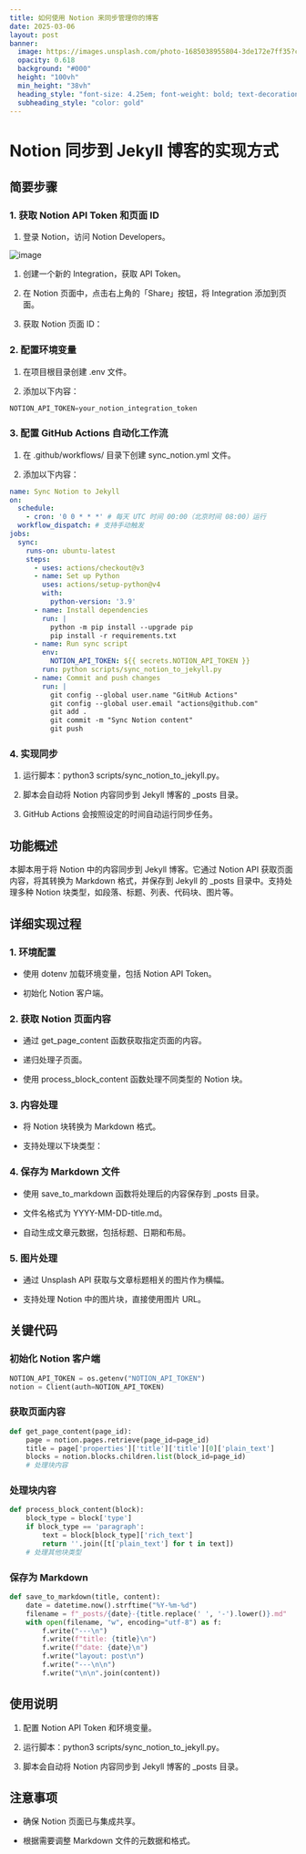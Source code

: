 ```yaml
---
title: 如何使用 Notion 来同步管理你的博客
date: 2025-03-06
layout: post
banner:
  image: https://images.unsplash.com/photo-1685038955804-3de172e7ff35?crop=entropy&cs=tinysrgb&fit=max&fm=jpg&ixid=M3w2OTIwMzJ8MHwxfHJhbmRvbXx8fHx8fHx8fDE3NDEyNTY1MDR8&ixlib=rb-4.0.3&q=80&w=1080
  opacity: 0.618
  background: "#000"
  height: "100vh"
  min_height: "38vh"
  heading_style: "font-size: 4.25em; font-weight: bold; text-decoration: underline"
  subheading_style: "color: gold"
---
```


# Notion 同步到 Jekyll 博客的实现方式

## 简要步骤

### 1. 获取 Notion API Token 和页面 ID

1. 登录 Notion，访问 Notion Developers。

![image](https://prod-files-secure.s3.us-west-2.amazonaws.com/a7a0cc5a-89b9-4cda-8686-1fba0ca52f40/d19c1afe-dea5-4312-9333-786b0ba83054/image.png?X-Amz-Algorithm=AWS4-HMAC-SHA256&X-Amz-Content-Sha256=UNSIGNED-PAYLOAD&X-Amz-Credential=ASIAZI2LB4662IKICTWL%2F20250306%2Fus-west-2%2Fs3%2Faws4_request&X-Amz-Date=20250306T102144Z&X-Amz-Expires=3600&X-Amz-Security-Token=IQoJb3JpZ2luX2VjEOL%2F%2F%2F%2F%2F%2F%2F%2F%2F%2FwEaCXVzLXdlc3QtMiJIMEYCIQDUwi5WdcfVve53cPFBjQHy6CwR6skye99380tsLpHdxQIhAL9VLFQxk0MFwLt16N%2FVdigXjHgyxl%2FjmBPSUwpWfgZfKv8DCCoQABoMNjM3NDIzMTgzODA1Igx8emrMnn0P4CO1H34q3APiyF7NMUAZeJTkzyTkvx5X0mY3KggJmR7NONyrshvk2IiH0UySQSCREv%2BdxG8jV1IyenlfNNpXPCg%2B8nJaZ%2F%2F0s1XoTTHcP8aCAObKjYWThm%2BIjoJZPq5SFAvgLwHPF2ZxurpW8OX21GFMBvX%2BqCt8fUZjWhd0bKipW8VAj4ibX7WquHMzy4TeoYmGBHwFeDwzkXk6WNLndyQrN6TtZp%2BbdG8zrT8OqLfCo8F35krvIgNLBZAu%2Fnhz1trlNwFISPKX9ew6bsAesYo8aUtMby%2F3qzSyLouiF%2FMvL01dwGYyRZhSf7%2FiwTiV60aKsLe6%2ByVnFMBDinTa6ZrzF41QwfmwA1C8nfhHJrgZs9xfJbwzAsuFKIQvnHDeg%2FQ69EiSk6%2FiLCRAc5VDGpv23BFNS2pQoRiiwa%2FaPL5ZzDNVHSNXfMFMAhTvMx62ytMxpfHB33BjlLEmo8NuOZFsJp7w0fuWz8AQbukLWfQaKVXfTNQVdpxxvl1ne4EwD6N7BeLdFYs3LVKIYdTWznCFZt7V52a16Ro5YMv0B%2BOPXEaV825D8l5J5vnIpD8avWf21URCDGogPYO5Lfl%2FCciBqaqMHclifDPYcUXxl6yTrKNKFKp6lQ6cnKYkan0dklub2DCA1KW%2BBjqkAVCdjWc7OwfT9C5dd%2B7UMCqnEFyNurytgHx88sHZgYV08Wc0BSQ8J2zwSoypoyMTKMKZqzVcYIlbNkvnd7Ak6MTz5cuS8B55JvUZlfFZhiPefUYF6jGv6CMiyRwcGimbPFE6bahZ7Hv%2Fii1PX64qtkTF0VbCvheEEIYWavX50CtC5s5tvTrHh9kye1X7iwNvK4ndVzuhaOJI3hUUo7jSvpy1keyM&X-Amz-Signature=165be90c8e9cebdecd428fb9d7a5eac22bc61562686549d0150ac0bf5d0e38d6&X-Amz-SignedHeaders=host&x-id=GetObject)

1. 创建一个新的 Integration，获取 API Token。

1. 在 Notion 页面中，点击右上角的「Share」按钮，将 Integration 添加到页面。

1. 获取 Notion 页面 ID：


### 2. 配置环境变量

1. 在项目根目录创建 .env 文件。

1. 添加以下内容：

```javascript
NOTION_API_TOKEN=your_notion_integration_token
```

### 3. 配置 GitHub Actions 自动化工作流

1. 在 .github/workflows/ 目录下创建 sync_notion.yml 文件。

1. 添加以下内容：

```yaml
name: Sync Notion to Jekyll
on:
  schedule:
    - cron: '0 0 * * *' # 每天 UTC 时间 00:00（北京时间 08:00）运行
  workflow_dispatch: # 支持手动触发
jobs:
  sync:
    runs-on: ubuntu-latest
    steps:
      - uses: actions/checkout@v3
      - name: Set up Python
        uses: actions/setup-python@v4
        with:
          python-version: '3.9'
      - name: Install dependencies
        run: |
          python -m pip install --upgrade pip
          pip install -r requirements.txt
      - name: Run sync script
        env:
          NOTION_API_TOKEN: ${{ secrets.NOTION_API_TOKEN }}
        run: python scripts/sync_notion_to_jekyll.py
      - name: Commit and push changes
        run: |
          git config --global user.name "GitHub Actions"
          git config --global user.email "actions@github.com"
          git add .
          git commit -m "Sync Notion content"
          git push
```

### 4. 实现同步

1. 运行脚本：python3 scripts/sync_notion_to_jekyll.py。

1. 脚本会自动将 Notion 内容同步到 Jekyll 博客的 _posts 目录。

1. GitHub Actions 会按照设定的时间自动运行同步任务。

## 功能概述

本脚本用于将 Notion 中的内容同步到 Jekyll 博客。它通过 Notion API 获取页面内容，将其转换为 Markdown 格式，并保存到 Jekyll 的 _posts 目录中。支持处理多种 Notion 块类型，如段落、标题、列表、代码块、图片等。

## 详细实现过程

### 1. 环境配置

- 使用 dotenv 加载环境变量，包括 Notion API Token。

- 初始化 Notion 客户端。

### 2. 获取 Notion 页面内容

- 通过 get_page_content 函数获取指定页面的内容。

- 递归处理子页面。

- 使用 process_block_content 函数处理不同类型的 Notion 块。

### 3. 内容处理

- 将 Notion 块转换为 Markdown 格式。

- 支持处理以下块类型：


### 4. 保存为 Markdown 文件

- 使用 save_to_markdown 函数将处理后的内容保存到 _posts 目录。

- 文件名格式为 YYYY-MM-DD-title.md。

- 自动生成文章元数据，包括标题、日期和布局。

### 5. 图片处理

- 通过 Unsplash API 获取与文章标题相关的图片作为横幅。

- 支持处理 Notion 中的图片块，直接使用图片 URL。

## 关键代码

### 初始化 Notion 客户端

```python
NOTION_API_TOKEN = os.getenv("NOTION_API_TOKEN")
notion = Client(auth=NOTION_API_TOKEN)
```

### 获取页面内容

```python
def get_page_content(page_id):
    page = notion.pages.retrieve(page_id=page_id)
    title = page['properties']['title']['title'][0]['plain_text']
    blocks = notion.blocks.children.list(block_id=page_id)
    # 处理块内容
```

### 处理块内容

```python
def process_block_content(block):
    block_type = block['type']
    if block_type == 'paragraph':
        text = block[block_type]['rich_text']
        return ''.join([t['plain_text'] for t in text])
    # 处理其他块类型
```

### 保存为 Markdown

```python
def save_to_markdown(title, content):
    date = datetime.now().strftime("%Y-%m-%d")
    filename = f"_posts/{date}-{title.replace(' ', '-').lower()}.md"
    with open(filename, "w", encoding="utf-8") as f:
        f.write("---\n")
        f.write(f"title: {title}\n")
        f.write(f"date: {date}\n")
        f.write("layout: post\n")
        f.write("---\n\n")
        f.write("\n\n".join(content))
```

## 使用说明

1. 配置 Notion API Token 和环境变量。

1. 运行脚本：python3 scripts/sync_notion_to_jekyll.py。

1. 脚本会自动将 Notion 内容同步到 Jekyll 博客的 _posts 目录。

## 注意事项

- 确保 Notion 页面已与集成共享。

- 根据需要调整 Markdown 文件的元数据和格式。